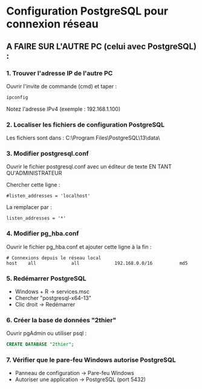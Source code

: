 # Configuration PostgreSQL pour connexion réseau

## A FAIRE SUR L'AUTRE PC (celui avec PostgreSQL) :

### 1. Trouver l'adresse IP de l'autre PC
Ouvrir l'invite de commande (cmd) et taper :
```cmd
ipconfig
```
Notez l'adresse IPv4 (exemple : 192.168.1.100)

### 2. Localiser les fichiers de configuration PostgreSQL
Les fichiers sont dans : C:\Program Files\PostgreSQL\13\data\

### 3. Modifier postgresql.conf
Ouvrir le fichier postgresql.conf avec un éditeur de texte EN TANT QU'ADMINISTRATEUR

Chercher cette ligne :
```
#listen_addresses = 'localhost'
```

La remplacer par :
```
listen_addresses = '*'
```

### 4. Modifier pg_hba.conf
Ouvrir le fichier pg_hba.conf et ajouter cette ligne à la fin :
```
# Connexions depuis le réseau local
host    all             all             192.168.0.0/16          md5
```

### 5. Redémarrer PostgreSQL
- Windows + R → services.msc
- Chercher "postgresql-x64-13"
- Clic droit → Redémarrer

### 6. Créer la base de données "2thier"
Ouvrir pgAdmin ou utiliser psql :
```sql
CREATE DATABASE "2thier";
```

### 7. Vérifier que le pare-feu Windows autorise PostgreSQL
- Panneau de configuration → Pare-feu Windows
- Autoriser une application → PostgreSQL (port 5432)
